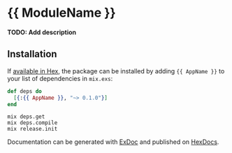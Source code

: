 # {{ ModuleName }}

**TODO: Add description**

## Installation

If [available in Hex](https://hex.pm/docs/publish), the package can be installed
by adding `{{ AppName }}` to your list of dependencies in `mix.exs`:

```elixir
def deps do
  [{:{{ AppName }}, "~> 0.1.0"}]
end
```

```
mix deps.get
mix deps.compile
mix release.init
```

Documentation can be generated with [ExDoc](https://github.com/elixir-lang/ex_doc)
and published on [HexDocs](https://hexdocs.pm). 

